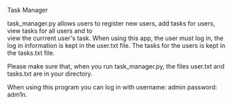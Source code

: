 Task Manager

task_manager.py allows users to register new users, add tasks for users, view tasks for all users and to  
view the currrent user's task. When using this app, the user must log in, the log in information is kept
in the user.txt file. The tasks for the users is kept in the tasks.txt file. 

Please make sure that, when you run task_manager.py, the files user.txt and tasks.txt are in your directory.

When using this program you can log in with username: admin password: adm1n.
